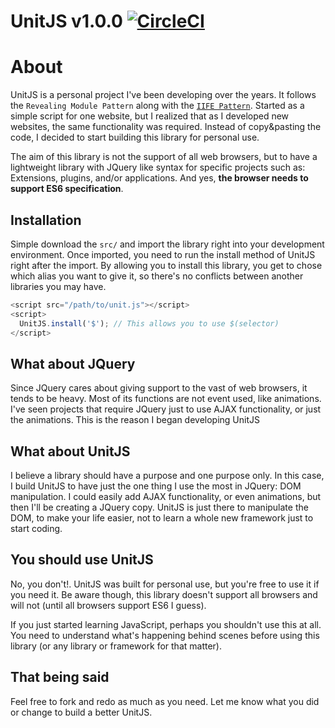 # UnitJS v1.0.0 [![CircleCI](https://circleci.com/gh/vmcruz/UNIT/tree/master.svg?style=shield)](https://circleci.com/gh/vmcruz/UNIT/tree/master)

# About
UnitJS is a personal project I've been developing over the years. It follows the `Revealing Module Pattern` along with the [`IIFE Pattern`](http://benalman.com/news/2010/11/immediately-invoked-function-expression/). Started as a simple script for one website, but I realized that as I developed new websites, the same functionality was required. Instead of copy&pasting the code, I decided to start building this library for personal use.

The aim of this library is not the support of all web browsers, but to have a lightweight library with JQuery like syntax for specific projects such as: Extensions, plugins, and/or applications. And yes, **the browser needs to support ES6 specification**.

## Installation
Simple download the `src/` and import the library right into your development environment. Once imported, you need to run the install method of UnitJS right after the import. By allowing you to install this library, you get to chose which alias you want to give it, so there's no conflicts between another libraries you may have.

```javascript
<script src="/path/to/unit.js"></script>
<script>
  UnitJS.install('$'); // This allows you to use $(selector)
</script>
```

## What about JQuery
Since JQuery cares about giving support to the vast of web browsers, it tends to be heavy. Most of its functions are not event used, like animations. I've seen projects that require JQuery just to use AJAX functionality, or just the animations. This is the reason I began developing UnitJS

## What about UnitJS
I believe a library should have a purpose and one purpose only. In this case, I build UnitJS to have just the one thing I use the most in JQuery: DOM manipulation. I could easily add AJAX functionality, or even animations, but then I'll be creating a JQuery copy. UnitJS is just there to manipulate the DOM, to make your life easier, not to learn a whole new framework just to start coding.

## You should use UnitJS
No, you don't!. UnitJS was built for personal use, but you're free to use it if you need it. Be aware though, this library doesn't support all browsers and will not (until all browsers support ES6 I guess).

If you just started learning JavaScript, perhaps you shouldn't use this at all. You need to understand what's happening behind scenes before using this library (or any library or framework for that matter).

## That being said
Feel free to fork and redo as much as you need. Let me know what you did or change to build a better UnitJS.